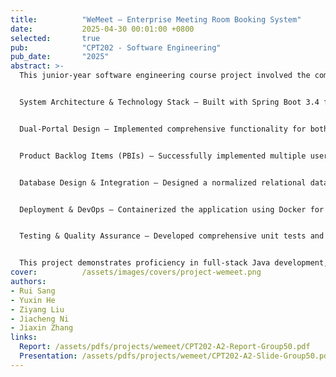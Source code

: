 ```yaml
---
title:          "WeMeet – Enterprise Meeting Room Booking System"
date:           2025-04-30 00:01:00 +0800
selected:       true
pub:            "CPT202 - Software Engineering"
pub_date:       "2025"
abstract: >-
  This junior-year software engineering course project involved the complete development lifecycle of an enterprise-grade meeting room booking system called WeMeet. The project encompasses requirements analysis, system design, implementation, testing, and deployment using modern software engineering practices.


  System Architecture & Technology Stack – Built with Spring Boot 3.4 framework using Java 17, MySQL database with JPA for data persistence, Spring Security for authentication and authorization, Thymeleaf for server-side rendering, and Redis for caching. The system follows the MVC architectural pattern with a clear separation of concerns across controllers, services, repositories, and DTOs.


  Dual-Portal Design – Implemented comprehensive functionality for both end-users and administrators. The user portal includes meeting room browsing with advanced filtering, real-time booking management, personal profile customization, and notification system. The administrator portal provides user management, room inventory control, booking oversight, audit logging, and statistical dashboards.


  Product Backlog Items (PBIs) – Successfully implemented multiple user stories covering authentication flows (login, registration, password recovery), room management (CRUD operations with image uploads, capacity and equipment tracking), booking workflows (conflict detection, approval system, cancellation handling), notification system (email integration, in-app alerts), and administrative analytics (booking trends, room utilization, user activity reports).


  Database Design & Integration – Designed a normalized relational database schema with entities for users, meeting rooms, bookings, notifications, and audit logs. Implemented complex SQL queries for filtering, searching, and aggregating data across multiple tables with proper indexing for performance optimization.


  Deployment & DevOps – Containerized the application using Docker for consistent deployment across environments. Successfully deployed to Alibaba Cloud with proper configuration management for production, staging, and development environments. Implemented CI/CD practices for automated testing and deployment.


  Testing & Quality Assurance – Developed comprehensive unit tests and integration tests to ensure system reliability. Performed user acceptance testing with real-world scenarios and stress testing for concurrent bookings.


  This project demonstrates proficiency in full-stack Java development, database design, RESTful API development, security implementation, and cloud deployment, showcasing end-to-end software engineering capabilities.
cover:          /assets/images/covers/project-wemeet.png
authors:
- Rui Sang
- Yuxin He
- Ziyang Liu
- Jiacheng Ni
- Jiaxin Zhang
links:
  Report: /assets/pdfs/projects/wemeet/CPT202-A2-Report-Group50.pdf
  Presentation: /assets/pdfs/projects/wemeet/CPT202-A2-Slide-Group50.pdf
---
```


